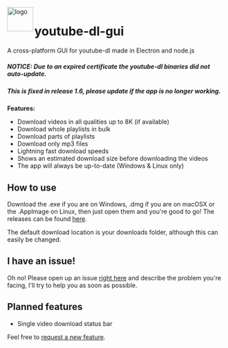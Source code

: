 <img src="https://raw.githubusercontent.com/jely2002/youtube-dl-gui/master/web-resources/icon.png" alt="logo" width="60" height="56" align="left"/>

# youtube-dl-gui

A cross-platform GUI for youtube-dl made in Electron and node.js

##### **NOTICE: Due to an expired certificate the youtube-dl binaries did not auto-update.**
##### **This is fixed in release 1.6, please update if the app is no longer working.**


**Features:**
- Download videos in all qualities up to 8K (if available)
- Download whole playlists in bulk
- Download parts of playlists
- Download only mp3 files
- Lightning fast download speeds
- Shows an estimated download size before downloading the videos
- The app will always be up-to-date (Windows & Linux only)

## How to use
Download the .exe if you are on Windows, .dmg if you are on macOSX or the .AppImage on Linux, then just open them and you're good to go!
The releases can be found [here](https://github.com/jely2002/youtube-dl-gui/releases).

The default download location is your downloads folder, although this can easily be changed.

## I have an issue!
Oh no! Please open up an issue [right here](https://github.com/jely2002/youtube-dl-gui/issues) and describe the problem you're facing, I'll try to help you as soon as possible. 

## Planned features
- Single video download status bar

Feel free to [request a new feature](https://github.com/jely2002/youtube-dl-gui/issues).
